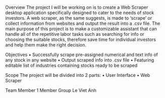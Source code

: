 Overview 
The project I will be working on is to create a Web Scraper desktop application specifically designed to cater to the needs of stock investors. A web scraper, as the same suggests, is made to ‘scrape’ or collect information from websites and output the result into a .csv file. The main purpose of this project is to make a customizable assistant that can handle all of the repetitive labor tasks such as searching for info or choosing the suitable stocks, therefore save time for individual investors and help them make the right decision.

Objectives
•	Successfully scrape pre-assigned numerical and text info of any stock in any website
•	Output scraped info into .csv file
•	Featuring editable list of industries containing stocks ready to be scraped

Scope
The project will be divided into 2 parts:
•	User Interface
•	Web Scraper

Team Member
1 Member Group
Le Viet Anh
